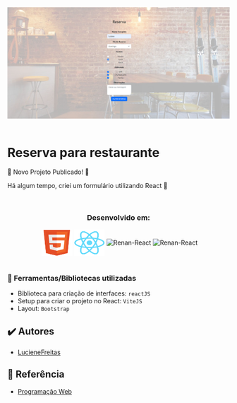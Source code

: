 <div align="center">
  <img alt="Capa do projeto" title="Formulario Reserva" src="./src/assets/img.png">
</div>
<br>

# Reserva para restaurante
🎉 Novo Projeto Publicado! 🎉

Há algum tempo, criei um formulário utilizando React 🚀

<br>
<h3 align="center">Desenvolvido em: </h3>
<div align="center">
    <img align="">
    <img align="center" alt="Renan-HTML" height="60" width="70" src="https://raw.githubusercontent.com/devicons/devicon/master/icons/html5/html5-original.svg">
    <img align="center" alt="Renan-React" height="60" width="70" src="https://raw.githubusercontent.com/devicons/devicon/master/icons/react/react-original.svg">
    <img align="center" alt="Renan-React" height="60" width="70" src="https://cdn.worldvectorlogo.com/logos/vitejs.svg">
    <img align="center" alt="Renan-React" height="60" width="70" src="https://cdn.worldvectorlogo.com/logos/bootstrap-5-1.svg">
</div>
<br>

### 📘 Ferramentas/Bibliotecas utilizadas
  - Biblioteca para criação de interfaces: `reactJS`
  - Setup para criar o projeto no React: `ViteJS`
  - Layout: `Bootstrap`  

  ## ✔️ Autores

- [LucieneFreitas](https://github.com/LucieneFreitas)

## 📄 Referência

- [Programação Web](https://curso.programacaoweb.com.br/)
